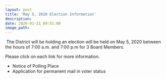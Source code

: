 ```yaml
---
layout: post
title: 'May 5, 2020 Election Information'
description:
date: 2020-01-31 09:51:00
image_path:
---
```


&nbsp;The District will be holding an election will be held on May 5, 2020 between the hours of 7:00 a.m. and 7:00 p.m for 3 Board Members.&nbsp;

Please click on each link for more information.

* Notice of Polling Place&nbsp;
* Application for permanent mail in voter status